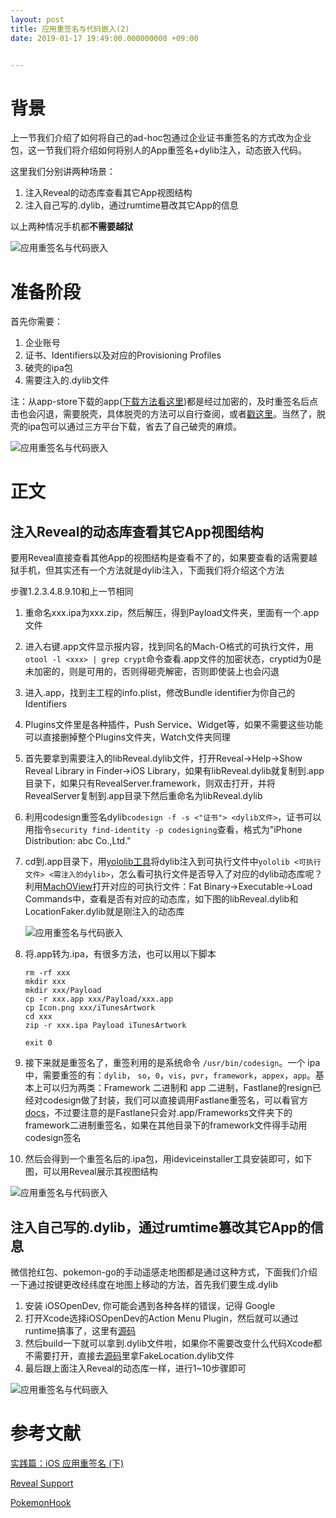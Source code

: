 ```yaml
---
layout: post
title: 应用重签名与代码嵌入(2)
date: 2019-01-17 19:49:00.000000000 +09:00


---
```




# 背景

上一节我们介绍了如何将自己的ad-hoc包通过企业证书重签名的方式改为企业包，这一节我们将介绍如何将别人的App重签名+dylib注入，动态嵌入代码。

这里我们分别讲两种场景：

1. 注入Reveal的动态库查看其它App视图结构
2. 注入自己写的.dylib，通过rumtime篡改其它App的信息

以上两种情况手机都**不需要越狱**



![应用重签名与代码嵌入](https://github.com/JasonMR7/JasonMR7.github.io/raw/master/assets/images/表情包/盯.jpg)





# 准备阶段

首先你需要：

1. 企业账号
2. 证书、Identifiers以及对应的Provisioning Profiles
3. 破壳的ipa包
4. 需要注入的.dylib文件

注：从app-store下载的app([下载方法看这里](https://www.jianshu.com/p/fdb50d303ad6))都是经过加密的，及时重签名后点击也会闪退，需要脱壳，具体脱壳的方法可以自行查阅，或者[戳这里](https://jasonmr7.github.io/2019/02/脱壳与反编译/)。当然了，脱壳的ipa包可以通过三方平台下载，省去了自己破壳的麻烦。

![应用重签名与代码嵌入](https://github.com/JasonMR7/JasonMR7.github.io/raw/master/assets/images/表情包/开始装逼.jpg)





# 正文

## 注入Reveal的动态库查看其它App视图结构

要用Reveal直接查看其他App的视图结构是查看不了的，如果要查看的话需要越狱手机，但其实还有一个方法就是dylib注入，下面我们将介绍这个方法

步骤1.2.3.4.8.9.10和上一节相同

1. 重命名xxx.ipa为xxx.zip，然后解压，得到Payload文件夹，里面有一个.app文件

2. 进入右键.app文件显示报内容，找到同名的Mach-O格式的可执行文件，用` otool -l <xxx> | grep crypt`命令查看.app文件的加密状态，cryptid为0是未加密的，则是可用的，否则得砸壳解密，否则即使装上也会闪退

3. 进入.app，找到主工程的info.plist，修改Bundle identifier为你自己的Identifiers

4. Plugins文件里是各种插件，Push Service、Widget等，如果不需要这些功能可以直接删掉整个Plugins文件夹，Watch文件夹同理

5. 首先要拿到需要注入的libReveal.dylib文件，打开Reveal->Help->Show Reveal Library in Finder->iOS Library，如果有libReveal.dylib就复制到.app目录下，如果只有RevealServer.framework，则双击打开，并将RevealServer复制到.app目录下然后重命名为libReveal.dylib

6. 利用codesign重签名dylib`codesign -f -s <"证书"> <dylib文件>`，证书可以用指令`security find-identity -p codesigning`查看，格式为"iPhone Distribution: abc Co.,Ltd."

7. cd到.app目录下，用[yololib工具](https://github.com/KJCracks/yololib)将dylib注入到可执行文件中`yololib <可执行文件> <需注入的dylib>`，怎么看可执行文件是否导入了对应的dylib动态库呢？利用[MachOView](https://sourceforge.net/projects/machoview/)打开对应的可执行文件：Fat Binary->Executable->Load Commands中，查看是否有对应的动态库，如下图的libReveal.dylib和LocationFaker.dylib就是刚注入的动态库

   ![应用重签名与代码嵌入](https://github.com/JasonMR7/JasonMR7.github.io/raw/master/assets/images/2019-01-17-应用重签名与代码嵌入/动态库嵌入二进制.png)

8. 将.app转为.ipa，有很多方法，也可以用以下脚本

   ```shell
   rm -rf xxx
   mkdir xxx
   mkdir xxx/Payload
   cp -r xxx.app xxx/Payload/xxx.app
   cp Icon.png xxx/iTunesArtwork
   cd xxx
   zip -r xxx.ipa Payload iTunesArtwork
   
   exit 0
   ```

9. 接下来就是重签名了，重签利用的是系统命令 `/usr/bin/codesign`。一个 ipa 中，需要重签的有：`dylib`， `so`，`0`，`vis`，`pvr`，`framework`，`appex`，`app`。基本上可以归为两类：Framework 二进制和 app 二进制，Fastlane的resign已经对codesign做了封装，我们可以直接调用Fastlane重签名，可以看官方[docs](https://docs.fastlane.tools/actions/resign/)，不过要注意的是Fastlane只会对.app/Frameworks文件夹下的framework二进制重签名，如果在其他目录下的framework文件得手动用codesign签名

10. 然后会得到一个重签名后的.ipa包，用ideviceinstaller工具安装即可，如下图，可以用Reveal展示其视图结构



![应用重签名与代码嵌入](https://github.com/JasonMR7/JasonMR7.github.io/raw/master/assets/images/2019-01-17-应用重签名与代码嵌入/Reveal嵌入应用.png)



## 注入自己写的.dylib，通过rumtime篡改其它App的信息

微信抢红包、pokemon-go的手动遥感走地图都是通过这种方式，下面我们介绍一下通过按键更改经纬度在地图上移动的方法，首先我们要生成.dylib

1. 安装 iOSOpenDev, 你可能会遇到各种各样的错误，记得 Google
2. 打开Xcode选择iOSOpenDev的Action Menu Plugin，然后就可以通过runtime搞事了，这里有[源码](https://github.com/JasonMR7/FakeLocation)
3. 然后build一下就可以拿到.dylib文件啦，如果你不需要改变什么代码Xcode都不需要打开，直接去[源码](https://github.com/JasonMR7/FakeLocation)里拿FakeLocation.dylib文件
4. 最后跟上面注入Reveal的动态库一样，进行1~10步骤即可



![应用重签名与代码嵌入](https://github.com/JasonMR7/JasonMR7.github.io/raw/master/assets/images/2019-01-17-应用重签名与代码嵌入/手柄地图.gif)



# 参考文献

[实践篇：iOS 应用重签名 (下)](http://www.iosugar.com/2017/04/17/Practice-articles-iOS-application-re-signature-next/)

[Reveal Support](http://support.revealapp.com/discussions/questions/59651-where-is-librevealdylib-in-20-version)

[PokemonHook](https://github.com/rpplusplus/PokemonHook)
